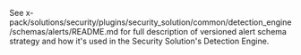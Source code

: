 See x-pack/solutions/security/plugins/security_solution/common/detection_engine/schemas/alerts/README.md for full description of versioned alert schema strategy and how it's used in the Security Solution's Detection Engine.
